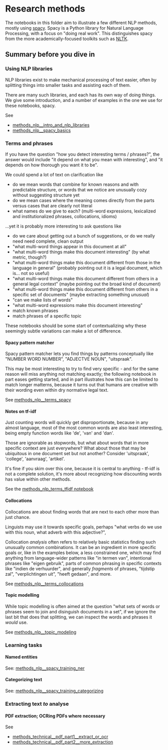 # Research methods

The notebooks in this folder aim to illustrate a few different NLP methods, mostly using [spacy](https://spacy.io/). Spacy is a Python library for Natural Language Processing, with a focus on "doing real work". This distinguishes spacy from the more academically-focused toolkits such as [NLTK](https://www.nltk.org/). 

## Summary before you dive in

### Using NLP libraries

NLP libraries exist to make mechanical processing of text easier,
often by splitting things into smaller tasks and assisting each of them.

There are many such libraries, and each has its own way of doing things.
We give some introduction, and a number of examples in the one we use for these notebooks, spacy.

See
- [methods_nlp__intro_and_nlp_libraries](methods_nlp__intro_and_nlp_libraries.ipynb)
- [methods_nlp__spacy_basics](methods_nlp__spacy_basics.ipynb)


### Terms and phrases

If you have the question "how you detect interesting terms / phrases?",
the answer would include
"it depend on what you mean with interesting",
and "it depends on how thorough you want it to be".

We could spend a lot of text on clarification like 
- do we mean words that combine for known reasons and with predictable structure, or words that we notice are unusually cozy without suggesting structure yet
- do we mean cases where the meaning comes directly from the parts versus cases that are clearly not literal
- what names do we give to each? (multi-word expressions, lexicalized and institutionalized phrases, collocations, idioms)

...yet it is probably more interesting to ask questions like
- do we care about getting out a bunch of suggestions, or do we really need need complete, clean output
- "what multi-word things appear in this document at all" 
- "what multi-word things make this document interesting" (by what metric, though?)
- "what multi-word things make this document different from those in the language in general" (probably pointing out it is a legal document, which is... not so useful)
- "what multi-word things make this document different from others in a general legal context" (maybe pointing out the broad kind of document)
- "what multi-word things make this document different from others in a specific set of documents" (maybe extracting something _unusual_)
- "can we make lists of words"
- "what multi-word expressions make this document interesting" 
- match known phrases
- match phrases of a specific topic

These notebooks should be some start of contextualizing why these seemingly subtle variations can make a lot of difference.

#### Spacy pattern matcher

Spacy pattern matcher lets you find things by patterns conceptually like "NUMBER WORD NUMBER", "ADJECTVE NOUN", "uitspraak".

This may be most interesting to try to find very specific - and for the same reason will miss anything not matching exactly;
the following notebook in part eases getting started, and in part illustrates how this can be limited to match
longer matterns, because it turns out that humans are creative with their wording even within dry normative legal text.

See [methods_nlp__terms_spacy](methods_nlp__terms_spacy.ipynb)


#### Notes on tf-idf

Just counting words will quickly get disproportionate,
because in any almost language, most of the most common words are also least interesting,
being  empty function words like 'de', 'van' and 'dan'. 

Those are ignorable as stopwords, but what about words that in more specific context are just everywhere?
What about those that may be ubiquitous in one document set but not another?
Consider 'uitspraak', 'college', 'aanvraag', 'artikel'.

It's fine if you skim over this one, because it is central to anything - 
tf-idf is not a complete solution, it's more about recognizing how discounting words has 
value within other methods.

See the [methods_nlp_terms_tfidf notebook](methods_nlp_terms_tfidf.ipynb)


#### Collocations

Collocations are about finding words that are next to each other more than just chance.

Linguists may use it towards specific goals, perhaps "what verbs do we use with this noun, what adverb with this adjective?",

Collocation _analysis_ often refers to relatively basic statistics finding such unusually common combinations. 
It can be an ingredient in more specific goals or, like in the examples below, a less constrained one,
which may find anything from language-wider patterns like "in termen van", 
intentional phrases like "eigen gebruik",
parts of common phrasing in specific contexts like "indien de verhuurder",
and generally _fragments_ of phrases, "tijdstip zal", "verplichtingen uit", "heeft gedaan", and more. 

See [methods_nlp__terms_collocations](methods_nlp__terms_collocations.ipynb)


#### Topic modelling

While topic modelling is often aimed at the question 
"what sets of words or phrases seem to join and disinguish documents in a set",
if we ignore the last bit that does that splitting, 
we can inspect the words and phrases it _would_ use.

See [methods_nlp__topic_modeling](methods_nlp__terms_spacy.ipynb)



### Learning tasks

#### Named entities

See: [methods_nlp__spacy_training_ner](methods_nlp__spacy_training_ner.ipynb)

#### Categorizing text 

See: [methods_nlp__spacy_training_categorizing](methods_nlp__spacy_training_categorizing.ipynb)


### Extracting text _to_ analyse

#### PDF extraction; OCRing PDFs where necessary

See 
- [methods_technical__pdf_part1__extract_or_ocr](methods_technical__pdf_part1__extract_or_ocr.ipynb)
- [methods_technical__pdf_part2__more_extraction](methods_technical__pdf_part2__more_extraction.ipynb)